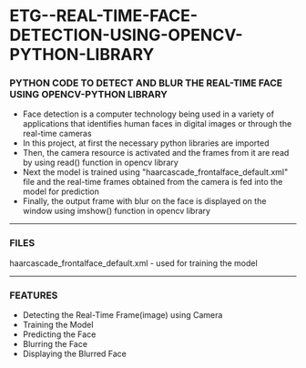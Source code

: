 # ETG--REAL-TIME-FACE-DETECTION-USING-OPENCV-PYTHON-LIBRARY

### PYTHON CODE TO DETECT AND BLUR THE REAL-TIME FACE USING OPENCV-PYTHON LIBRARY

- Face detection is a computer technology being used in a variety of applications that identifies human faces in digital images or through the real-time cameras
- In this project, at first the necessary python libraries are imported
- Then, the camera resource is activated and the frames from it are read by using read() function in opencv library
- Next the model is trained using "haarcascade_frontalface_default.xml" file and the real-time frames obtained from the camera is fed into the model for prediction
- Finally, the output frame with blur on the face is displayed on the window using imshow() function in opencv library

-----

### FILES

haarcascade_frontalface_default.xml - used for training the model

-----

### FEATURES

- Detecting the Real-Time Frame(image) using Camera
- Training the Model
- Predicting the Face 
- Blurring the Face
- Displaying the Blurred Face


